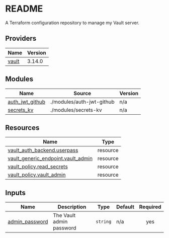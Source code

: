 # README
A Terraform configuration repository to manage my Vault server.

<!-- BEGIN_TF_DOCS -->


## Providers

| Name | Version |
|------|---------|
| <a name="provider_vault"></a> [vault](#provider\_vault) | 3.14.0 |

## Modules

| Name | Source | Version |
|------|--------|---------|
| <a name="module_auth_jwt_github"></a> [auth\_jwt\_github](#module\_auth\_jwt\_github) | ./modules/auth-jwt-github | n/a |
| <a name="module_secrets_kv"></a> [secrets\_kv](#module\_secrets\_kv) | ./modules/secrets-kv | n/a |

## Resources

| Name | Type |
|------|------|
| [vault_auth_backend.userpass](https://registry.terraform.io/providers/hashicorp/vault/latest/docs/resources/auth_backend) | resource |
| [vault_generic_endpoint.vault_admin](https://registry.terraform.io/providers/hashicorp/vault/latest/docs/resources/generic_endpoint) | resource |
| [vault_policy.read_secrets](https://registry.terraform.io/providers/hashicorp/vault/latest/docs/resources/policy) | resource |
| [vault_policy.vault_admin](https://registry.terraform.io/providers/hashicorp/vault/latest/docs/resources/policy) | resource |

## Inputs

| Name | Description | Type | Default | Required |
|------|-------------|------|---------|:--------:|
| <a name="input_admin_password"></a> [admin\_password](#input\_admin\_password) | The Vault admin password | `string` | n/a | yes |
<!-- END_TF_DOCS -->